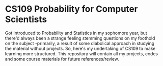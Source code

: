 # CS109 Probability for Computer Scientists

Got introduced to Probability and Statistics in my sophomore year, but there'd always been a strange feeling stemming questions
on my foothold on the subject -primarily, a result of some diabolical approach in studying the material without projects. So, here's my undertaking
of CS109 to make learning more structured. This repository will contain all my projects, codes and some course materials for future references/review. 
